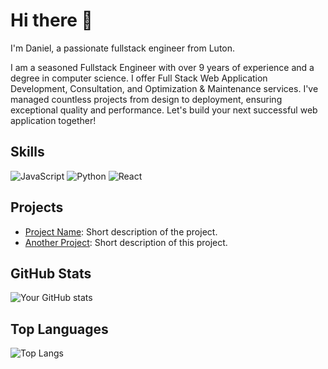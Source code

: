 # Hi there 👋
I'm Daniel, a passionate fullstack engineer from Luton.

I am a seasoned Fullstack Engineer with over 9 years of experience and a degree in computer science. I offer Full Stack Web Application Development, Consultation, and Optimization & Maintenance services. I've managed countless projects from design to deployment, ensuring exceptional quality and performance. Let's build your next successful web application together!

## Skills
![JavaScript](https://img.shields.io/badge/-JavaScript-yellow)
![Python](https://img.shields.io/badge/-Python-blue)
![React](https://img.shields.io/badge/-React-blueviolet)

## Projects
- [Project Name](Link): Short description of the project.
- [Another Project](Link): Short description of this project.

## GitHub Stats
![Your GitHub stats](https://github-readme-stats.vercel.app/api?username=username&show_icons=true&theme=radical)

## Top Languages
![Top Langs](https://github-readme-stats.vercel.app/api/top-langs/?username=username&layout=compact&theme=radical)

